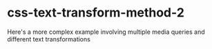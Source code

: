 # css-text-transform-method-2
Here's a more complex example involving multiple media queries and different text transformations
